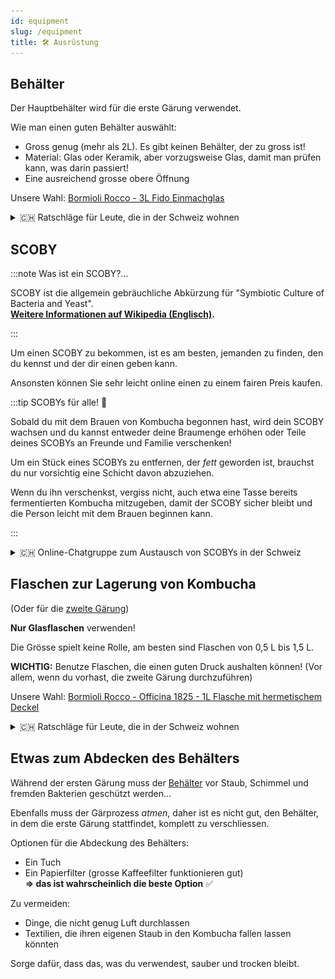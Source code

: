 ```yaml
---
id: equipment
slug: /equipment
title: 🛠 Ausrüstung
---
```


## Behälter

Der Hauptbehälter wird für die erste Gärung verwendet.

Wie man einen guten Behälter auswählt:

-   Gross genug (mehr als 2L). Es gibt keinen Behälter, der zu gross ist!
-   Material: Glas oder Keramik, aber vorzugsweise Glas, damit man prüfen kann, was darin passiert!
-   Eine ausreichend grosse obere Öffnung

Unsere Wahl:
[Bormioli Rocco - 3L Fido Einmachglas](https://www.bormiolirocco.com/en/product/264/jar-101-1-2-oz-fido)

<details><summary>🇨🇭 Ratschläge für Leute, die in der Schweiz wohnen</summary>

Das **Bormioli Rocco - 3L Fido Einmachglas** kann leicht in (grossen) MIGROS-Filialen gekauft werden.
[Link](https://produkte.migros.ch/bormioli-rocco-einmachglas-fido-703723200000).

</details>

## SCOBY

:::note Was ist ein SCOBY?...

SCOBY ist die allgemein gebräuchliche Abkürzung für "Symbiotic Culture of Bacteria and Yeast". <br/>
**[Weitere Informationen auf Wikipedia (Englisch)](https://en.wikipedia.org/wiki/SCOBY).**

:::

Um einen SCOBY zu bekommen, ist es am besten, jemanden zu finden, den du kennst und der dir einen
geben kann.

Ansonsten können Sie sehr leicht online einen zu einem fairen Preis kaufen.

:::tip SCOBYs für alle! 🎁

Sobald du mit dem Brauen von Kombucha begonnen hast, wird dein SCOBY wachsen und du kannst entweder
deine Braumenge erhöhen oder Teile deines SCOBYs an Freunde und Familie verschenken!

Um ein Stück eines SCOBYs zu entfernen, der _fett_ geworden ist, brauchst du nur vorsichtig eine
Schicht davon abzuziehen.

Wenn du ihn verschenkst, vergiss nicht, auch etwa eine Tasse bereits fermentierten Kombucha
mitzugeben, damit der SCOBY sicher bleibt und die Person leicht mit dem Brauen beginnen kann.

:::

<details><summary>🇨🇭 Online-Chatgruppe zum Austausch von SCOBYs in der Schweiz</summary>

Treten Sie [dieser Telegram-Gruppe](https://t.me/scobysch) bei, um kostenlose SCOBYs zu finden und
zu teilen!

![t.me/scobysch QR code](./../../../../static/img/t.me-scobysch.jpeg)

</details>

## Flaschen zur Lagerung von Kombucha

(Oder für die [zweite Gärung](/2nd-fermentation))

**Nur Glasflaschen** verwenden!

Die Grösse spielt keine Rolle, am besten sind Flaschen von 0,5 L bis 1,5 L.

**WICHTIG:** Benutze Flaschen, die einen guten Druck aushalten können! (Vor allem, wenn du vorhast,
die zweite Gärung durchzuführen)

Unsere Wahl:
[Bormioli Rocco - Officina 1825 - 1L Flasche mit hermetischem Deckel](https://www.bormiolirocco.com/en/product/566/bottle-with-hermetic-lid-37-1-4-oz-officina-1825)

<details><summary>🇨🇭 Ratschläge für Leute, die in der Schweiz wohnen</summary>

Die **Bormioli Rocco - Officina 1825** Flasche kann man leicht in (grossen) MIGROS-Filialen finden.
[Link](https://produkte.migros.ch/bormioli-rocco-flasche-officina).

</details>

## Etwas zum Abdecken des Behälters

Während der ersten Gärung muss der [Behälter](/equipment#behälter) vor Staub, Schimmel und fremden
Bakterien geschützt werden...

Ebenfalls muss der Gärprozess _atmen_, daher ist es nicht gut, den Behälter, in dem die erste Gärung
stattfindet, komplett zu verschliessen.

Optionen für die Abdeckung des Behälters:

-   Ein Tuch
-   Ein Papierfilter (grosse Kaffeefilter funktionieren gut) <br/>**=> das ist wahrscheinlich die
    beste Option** ✅

Zu vermeiden:

-   Dinge, die nicht genug Luft durchlassen
-   Textilien, die ihren eigenen Staub in den Kombucha fallen lassen könnten

Sorge dafür, dass das, was du verwendest, sauber und trocken bleibt.
